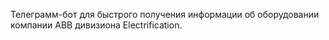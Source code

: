 Телеграмм-бот для быстрого получения информации об оборудовании компании ABB дивизиона Electrification. 
